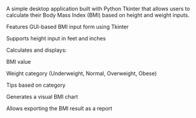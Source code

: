 A simple desktop application built with Python Tkinter that allows users to calculate their Body Mass Index (BMI) based on height and weight inputs.

 Features
GUI-based BMI input form using Tkinter

Supports height input in feet and inches

Calculates and displays:

BMI value

Weight category (Underweight, Normal, Overweight, Obese)

Tips based on category

Generates a visual BMI chart

Allows exporting the BMI result as a report
